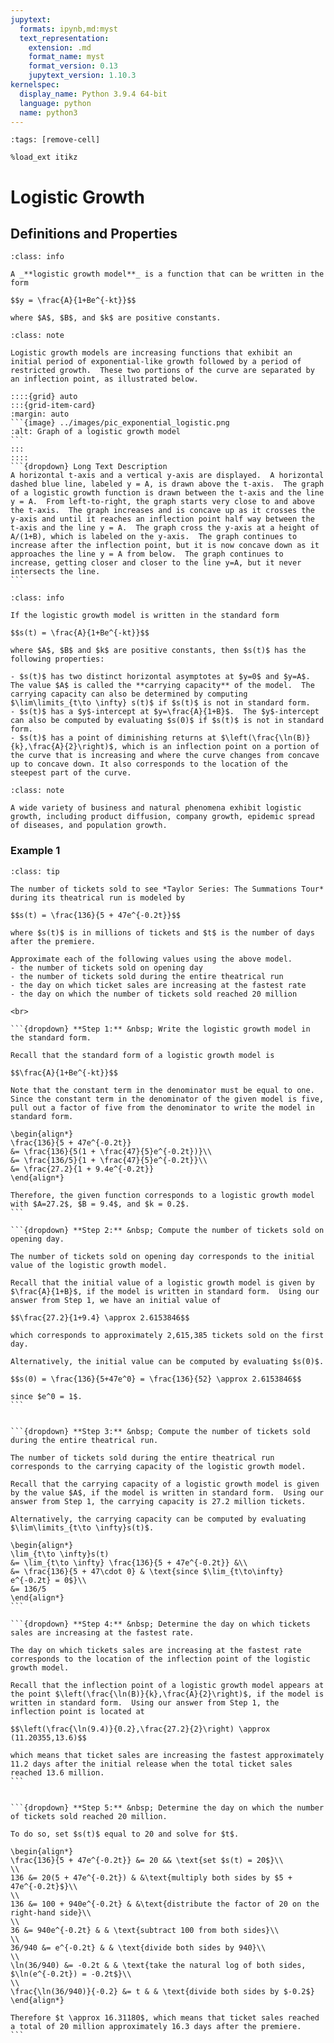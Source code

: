 ```yaml
---
jupytext:
  formats: ipynb,md:myst
  text_representation:
    extension: .md
    format_name: myst
    format_version: 0.13
    jupytext_version: 1.10.3
kernelspec:
  display_name: Python 3.9.4 64-bit
  language: python
  name: python3
---
```


```{code-cell}
:tags: [remove-cell]

%load_ext itikz
```

# Logistic Growth

## Definitions and Properties

```{admonition} Definition
:class: info

A _**logistic growth model**_ is a function that can be written in the form 

$$y = \frac{A}{1+Be^{-kt}}$$

where $A$, $B$, and $k$ are positive constants.  
```


````{admonition} The Graph of a Logistic Growth Model
:class: note

Logistic growth models are increasing functions that exhibit an initial period of exponential-like growth followed by a period of restricted growth.  These two portions of the curve are separated by an inflection point, as illustrated below.

::::{grid} auto
:::{grid-item-card}
:margin: auto
```{image} ../images/pic_exponential_logistic.png
:alt: Graph of a logistic growth model
```
:::
::::
```{dropdown} Long Text Description
A horizontal t-axis and a vertical y-axis are displayed.  A horizontal dashed blue line, labeled y = A, is drawn above the t-axis.  The graph of a logistic growth function is drawn between the t-axis and the line y = A.  From left-to-right, the graph starts very close to and above the t-axis.  The graph increases and is concave up as it crosses the y-axis and until it reaches an inflection point half way between the t-axis and the line y = A.  The graph cross the y-axis at a height of A/(1+B), which is labeled on the y-axis.  The graph continues to increase after the inflection point, but it is now concave down as it approaches the line y = A from below.  The graph continues to increase, getting closer and closer to the line y=A, but it never intersects the line.  
```
````


<!--
```{code-cell}
:tags: [remove-input]

%%itikz
\documentclass[tikz]{standalone}
\usepackage{amsmath}
\begin{document}
\begin{tikzpicture}[scale=1.75]

%\draw[black,fill=white] (-6,-1) rectangle (8,4);
%\draw[very thin,color=lightgray,step=0.5] (-3.4,-4.9) grid (3.4,0.9);
%\draw[very thin,color=gray,step=2] (-3.5,-5) grid (3.5,1);

\draw[->] (-5,0) -- (7.0,0) node[below] {\large $t$};
\draw[->] (0,-0.5) -- (0,3.5) node[right] {\large $y$};
       
\node[right] at (-5, 2.7){\large $y = A$};
\node[right] at (3, 2.3){\large $y = \dfrac{A}{1+Be^{-kt}}$};
\draw (0.2,0.75) -- (-0.2,0.75) node[left] {\large  $\frac{A}{1+B}$};

\draw[domain=-5.0:7.0,smooth,variable=\x,black,ultra thick] plot ({\x},{3/(1 + 3/exp(1.35*\x))});
\draw[thick,blue,dashed] (-5,3) -- (7,3);

\draw [black,fill=black] (0.814,1.5) circle (2.5pt) node[below right] {\large inflection point};
\end{tikzpicture}
\end{document}
```
-->




```{admonition} Properties of Logistic Growth Models
:class: info

If the logistic growth model is written in the standard form 

$$s(t) = \frac{A}{1+Be^{-kt}}$$

where $A$, $B$ and $k$ are positive constants, then $s(t)$ has the following properties:

- $s(t)$ has two distinct horizontal asymptotes at $y=0$ and $y=A$.  The value $A$ is called the **carrying capacity** of the model.  The carrying capacity can also be determined by computing $\lim\limits_{t\to \infty} s(t)$ if $s(t)$ is not in standard form.
- $s(t)$ has a $y$-intercept at $y=\frac{A}{1+B}$.  The $y$-intercept can also be computed by evaluating $s(0)$ if $s(t)$ is not in standard form.
- $s(t)$ has a point of diminishing returns at $\left(\frac{\ln(B)}{k},\frac{A}{2}\right)$, which is an inflection point on a portion of the curve that is increasing and where the curve changes from concave up to concave down. It also corresponds to the location of the steepest part of the curve.  
```



```{admonition} Applications of Logistic Growth Models
:class: note 

A wide variety of business and natural phenomena exhibit logistic growth, including product diffusion, company growth, epidemic spread of diseases, and population growth.
```




### Example 1
````{admonition} Logistic growth
:class: tip 

The number of tickets sold to see *Taylor Series: The Summations Tour* during its theatrical run is modeled by 

$$s(t) = \frac{136}{5 + 47e^{-0.2t}}$$

where $s(t)$ is in millions of tickets and $t$ is the number of days after the premiere.

Approximate each of the following values using the above model.
- the number of tickets sold on opening day
- the number of tickets sold during the entire theatrical run
- the day on which ticket sales are increasing at the fastest rate
- the day on which the number of tickets sold reached 20 million

<br>

```{dropdown} **Step 1:** &nbsp; Write the logistic growth model in the standard form.

Recall that the standard form of a logistic growth model is

$$\frac{A}{1+Be^{-kt}}$$

Note that the constant term in the denominator must be equal to one.  Since the constant term in the denominator of the given model is five, pull out a factor of five from the denominator to write the model in standard form.

\begin{align*}
\frac{136}{5 + 47e^{-0.2t}} 
&= \frac{136}{5(1 + \frac{47}{5}e^{-0.2t})}\\
&= \frac{136/5}{1 + \frac{47}{5}e^{-0.2t}}\\
&= \frac{27.2}{1 + 9.4e^{-0.2t}}
\end{align*}

Therefore, the given function corresponds to a logistic growth model with $A=27.2$, $B = 9.4$, and $k = 0.2$.
```

```{dropdown} **Step 2:** &nbsp; Compute the number of tickets sold on opening day.

The number of tickets sold on opening day corresponds to the initial value of the logistic growth model.

Recall that the initial value of a logistic growth model is given by $\frac{A}{1+B}$, if the model is written in standard form.  Using our answer from Step 1, we have an initial value of 

$$\frac{27.2}{1+9.4} \approx 2.6153846$$

which corresponds to approximately 2,615,385 tickets sold on the first day.

Alternatively, the initial value can be computed by evaluating $s(0)$.

$$s(0) = \frac{136}{5+47e^0} = \frac{136}{52} \approx 2.6153846$$

since $e^0 = 1$.
```


```{dropdown} **Step 3:** &nbsp; Compute the number of tickets sold during the entire theatrical run. 

The number of tickets sold during the entire theatrical run corresponds to the carrying capacity of the logistic growth model.

Recall that the carrying capacity of a logistic growth model is given by the value $A$, if the model is written in standard form.  Using our answer from Step 1, the carrying capacity is 27.2 million tickets.

Alternatively, the carrying capacity can be computed by evaluating $\lim\limits_{t\to \infty}s(t)$.

\begin{align*}
\lim_{t\to \infty}s(t)
&= \lim_{t\to \infty} \frac{136}{5 + 47e^{-0.2t}} &\\
&= \frac{136}{5 + 47\cdot 0} & \text{since $\lim_{t\to\infty} e^{-0.2t} = 0$}\\
&= 136/5
\end{align*} 
```

```{dropdown} **Step 4:** &nbsp; Determine the day on which tickets sales are increasing at the fastest rate.

The day on which tickets sales are increasing at the fastest rate corresponds to the location of the inflection point of the logistic growth model.

Recall that the inflection point of a logistic growth model appears at the point $\left(\frac{\ln(B)}{k},\frac{A}{2}\right)$, if the model is written in standard form.  Using our answer from Step 1, the inflection point is located at

$$\left(\frac{\ln(9.4)}{0.2},\frac{27.2}{2}\right) \approx (11.20355,13.6)$$

which means that ticket sales are increasing the fastest approximately 11.2 days after the initial release when the total ticket sales reached 13.6 million.
```


```{dropdown} **Step 5:** &nbsp; Determine the day on which the number of tickets sold reached 20 million.

To do so, set $s(t)$ equal to 20 and solve for $t$.

\begin{align*}
\frac{136}{5 + 47e^{-0.2t}} &= 20 && \text{set $s(t) = 20$}\\
\\
136 &= 20(5 + 47e^{-0.2t}) & &\text{multiply both sides by $5 + 47e^{-0.2t}$}\\
\\
136 &= 100 + 940e^{-0.2t} & &\text{distribute the factor of 20 on the right-hand side}\\
\\
36 &= 940e^{-0.2t} & & \text{subtract 100 from both sides}\\
\\
36/940 &= e^{-0.2t} & & \text{divide both sides by 940}\\
\\
\ln(36/940) &= -0.2t & & \text{take the natural log of both sides, $\ln(e^{-0.2t}) = -0.2t$}\\
\\
\frac{\ln(36/940)}{-0.2} &= t & & \text{divide both sides by $-0.2$}
\end{align*}

Therefore $t \approx 16.31180$, which means that ticket sales reached a total of 20 million approximately 16.3 days after the premiere.
```
````
